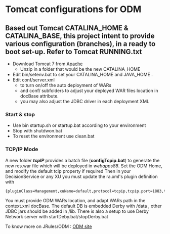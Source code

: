 # Tomcat configurations for ODM


 ## Based out **Tomcat**  CATALINA_HOME & CATALINA_BASE, this project intent to provide various configuration (branches), in a ready to boot set-up. Refer to Tomcat RUNNING.txt

- Download Tomcat 7 from [Apache](http://tomcat.apache.org/download-70.cgi)
  - Unzip in a folder that would be the new CATALINA_HOME
- Edit bin/setenv.bat to set your CATALINA_HOME  and JAVA_HOME .
- Edit conf/server.xml
  - to turn on/off the auto deployment of WARs
  - and  conf/ subfolders to adjust your deployed WAR files location in docBase attribute.
  - you may also adjust the JDBC driver in each deployment XML

### Start & stop
- Use bin startup.sh or startup.bat according to your environment
- Stop with shutdwon.bat
- To reset the environment use clean.bat

### TCP/IP Mode
A new folder ***tcpIP*** provides a batch file (**configTcpip.bat**) to generate the new res.war file which will be deployed in *webapps88*. Set the ODM Home, and modify the default tcip property if required
Then in your DecisionService or any XU you must update the ra.xml's plugin definition with 

    {pluginClass=Management,xuName=default,protocol=tcpip,tcpip.port=1883,tcpip.host=localhost,tcpip.retryInterval=2000}


You must provide ODM WARs location, and adapt WARs path in the context.xml docBase.
The default DB is embedded Derby with /data  , other JDBC jars should be added in /lib.
There is also a setup to use Derby Network server with startDeby.bat/stopDerby.bat


To know more on JRules/ODM : [ODM site](http://www-03.ibm.com/software/products/en/category/operational-decision-management)
